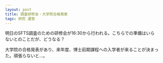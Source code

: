 ```yaml
---
layout: post
title: 調査研修会・大学院合格発表
tags: 研究 運営
---
```


明日のSFTS調査のための研修会が16:30から行われる。こちらでの準備はいらないとのことだが、どうなる？

大学院の合格発表があり、来年度、博士前期課程への入学者が来ることが決まった。頑張らないと…。
